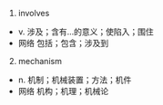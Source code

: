 1. involves 
  *   v. 涉及；含有…的意义；使陷入；围住
  * 网络 包括；包含；涉及到

2. mechanism
  * n. 机制；机械装置；方法；机件
  * 网络 机构；机理；机械论
